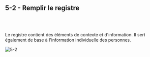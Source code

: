 ## 5-2 - Remplir le registre

<br></br>

Le registre contient des éléments de contexte et d'information. Il sert également de base à l'information individuelle des personnes.

![5-2](/images/algo/5-2.png)
